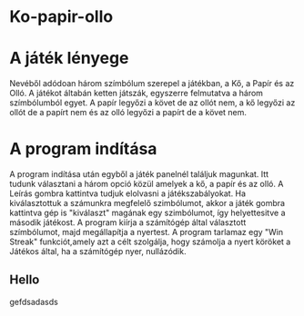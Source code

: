 # Ko-papir-ollo

# A játék lényege

Nevéből adódoan három szímbólum szerepel a játékban, a Kő, a Papír és az Olló. A játékot áltabán ketten játszák, egyszerre felmutatva a három szímbólumból egyet. A papír legyőzi a követ de az ollót nem, a kő legyőzi az ollót de a papírt nem és az olló legyőzi a papírt de a követ nem.

# A program indítása

A program indítása után egyből a játék panelnél találjuk magunkat. Itt tudunk választani a három opció közül amelyek a kő, a papír és az olló. A Leírás gombra kattintva tudjuk elolvasni a játékszabályokat. Ha kiválasztottuk a számunkra megfelelő szimbólumot, akkor a játék gombra kattintva gép is "kiválaszt" magának egy szimbólumot, így helyettesitve a második játékost. A program kiírja a számítógép által választott szímbólumot, majd megállapítja a nyertest. A program tarlamaz egy "Win Streak" funkciót,amely azt a célt szolgálja, hogy számolja a nyert köröket a Játékos által, ha a számítógép nyer, nullázódik.

## Hello
 gefdsadasds
